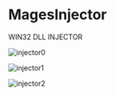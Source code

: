 # MagesInjector
WIN32 DLL INJECTOR

![injector0](https://user-images.githubusercontent.com/56451989/125205116-66eae880-e289-11eb-8161-70ea40cca5bd.png)

![injector1](https://user-images.githubusercontent.com/56451989/125205117-694d4280-e289-11eb-9586-7eaee11750e7.png)

![injector2](https://user-images.githubusercontent.com/56451989/125205119-6b170600-e289-11eb-8162-c0a0ae9ec89a.png)
